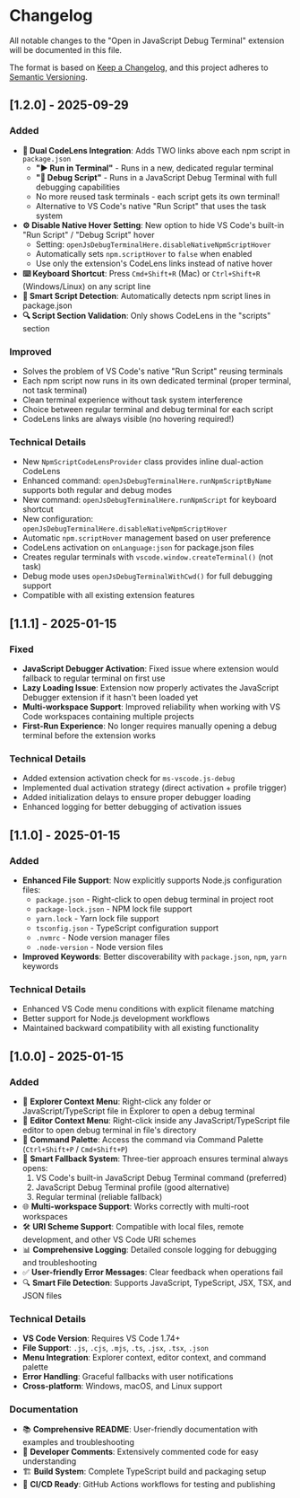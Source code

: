 # Changelog

All notable changes to the "Open in JavaScript Debug Terminal" extension will be documented in this file.

The format is based on [Keep a Changelog](https://keepachangelog.com/en/1.0.0/),
and this project adheres to [Semantic Versioning](https://semver.org/spec/v2.0.0.html).

## [1.2.0] - 2025-09-29

### Added
- **🚀 Dual CodeLens Integration**: Adds TWO links above each npm script in `package.json`
  - **"▶ Run in Terminal"** - Runs in a new, dedicated regular terminal
  - **"🐛 Debug Script"** - Runs in a JavaScript Debug Terminal with full debugging capabilities
  - No more reused task terminals - each script gets its own terminal!
  - Alternative to VS Code's native "Run Script" that uses the task system
- **⚙️ Disable Native Hover Setting**: New option to hide VS Code's built-in "Run Script" / "Debug Script" hover
  - Setting: `openJsDebugTerminalHere.disableNativeNpmScriptHover`
  - Automatically sets `npm.scriptHover` to `false` when enabled
  - Use only the extension's CodeLens links instead of native hover
- **⌨️ Keyboard Shortcut**: Press `Cmd+Shift+R` (Mac) or `Ctrl+Shift+R` (Windows/Linux) on any script line
- **🎯 Smart Script Detection**: Automatically detects npm script lines in package.json
- **🔍 Script Section Validation**: Only shows CodeLens in the "scripts" section

### Improved
- Solves the problem of VS Code's native "Run Script" reusing terminals
- Each npm script now runs in its own dedicated terminal (proper terminal, not task terminal)
- Clean terminal experience without task system interference
- Choice between regular terminal and debug terminal for each script
- CodeLens links are always visible (no hovering required!)

### Technical Details
- New `NpmScriptCodeLensProvider` class provides inline dual-action CodeLens
- Enhanced command: `openJsDebugTerminalHere.runNpmScriptByName` supports both regular and debug modes
- New command: `openJsDebugTerminalHere.runNpmScript` for keyboard shortcut
- New configuration: `openJsDebugTerminalHere.disableNativeNpmScriptHover`
- Automatic `npm.scriptHover` management based on user preference
- CodeLens activation on `onLanguage:json` for package.json files
- Creates regular terminals with `vscode.window.createTerminal()` (not task)
- Debug mode uses `openJsDebugTerminalWithCwd()` for full debugging support
- Compatible with all existing extension features

## [1.1.1] - 2025-01-15

### Fixed
- **JavaScript Debugger Activation**: Fixed issue where extension would fallback to regular terminal on first use
- **Lazy Loading Issue**: Extension now properly activates the JavaScript Debugger extension if it hasn't been loaded yet
- **Multi-workspace Support**: Improved reliability when working with VS Code workspaces containing multiple projects
- **First-Run Experience**: No longer requires manually opening a debug terminal before the extension works

### Technical Details
- Added extension activation check for `ms-vscode.js-debug`
- Implemented dual activation strategy (direct activation + profile trigger)
- Added initialization delays to ensure proper debugger loading
- Enhanced logging for better debugging of activation issues

## [1.1.0] - 2025-01-15

### Added
- **Enhanced File Support**: Now explicitly supports Node.js configuration files:
  - `package.json` - Right-click to open debug terminal in project root
  - `package-lock.json` - NPM lock file support
  - `yarn.lock` - Yarn lock file support  
  - `tsconfig.json` - TypeScript configuration support
  - `.nvmrc` - Node version manager files
  - `.node-version` - Node version files
- **Improved Keywords**: Better discoverability with `package.json`, `npm`, `yarn` keywords

### Technical Details
- Enhanced VS Code menu conditions with explicit filename matching
- Better support for Node.js development workflows
- Maintained backward compatibility with all existing functionality

## [1.0.0] - 2025-01-15

### Added
- 🎯 **Explorer Context Menu**: Right-click any folder or JavaScript/TypeScript file in Explorer to open a debug terminal
- 📝 **Editor Context Menu**: Right-click inside any JavaScript/TypeScript file editor to open debug terminal in file's directory
- 🎨 **Command Palette**: Access the command via Command Palette (`Ctrl+Shift+P` / `Cmd+Shift+P`)
- 🔄 **Smart Fallback System**: Three-tier approach ensures terminal always opens:
  1. VS Code's built-in JavaScript Debug Terminal command (preferred)
  2. JavaScript Debug Terminal profile (good alternative)
  3. Regular terminal (reliable fallback)
- 🌐 **Multi-workspace Support**: Works correctly with multi-root workspaces
- 🛠️ **URI Scheme Support**: Compatible with local files, remote development, and other VS Code URI schemes
- 📊 **Comprehensive Logging**: Detailed console logging for debugging and troubleshooting
- ✅ **User-friendly Error Messages**: Clear feedback when operations fail
- 🔍 **Smart File Detection**: Supports JavaScript, TypeScript, JSX, TSX, and JSON files

### Technical Details
- **VS Code Version**: Requires VS Code 1.74+
- **File Support**: `.js`, `.cjs`, `.mjs`, `.ts`, `.jsx`, `.tsx`, `.json`
- **Menu Integration**: Explorer context, editor context, and command palette
- **Error Handling**: Graceful fallbacks with user notifications
- **Cross-platform**: Windows, macOS, and Linux support

### Documentation
- 📚 **Comprehensive README**: User-friendly documentation with examples and troubleshooting
- 🔧 **Developer Comments**: Extensively commented code for easy understanding
- 🏗️ **Build System**: Complete TypeScript build and packaging setup
- 🚀 **CI/CD Ready**: GitHub Actions workflows for testing and publishing
